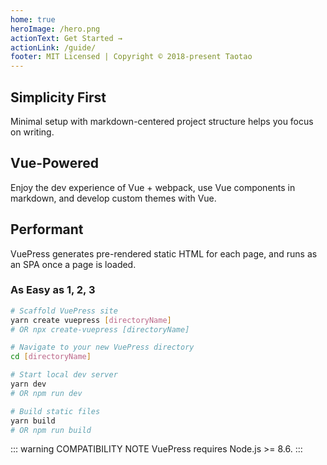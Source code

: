 ```yaml
---
home: true
heroImage: /hero.png
actionText: Get Started →
actionLink: /guide/
footer: MIT Licensed | Copyright © 2018-present Taotao
---
```


<div style="text-align: center">
  <Bit/>
</div>

<div class="features">
  <div class="feature">
    <h2>Simplicity First</h2>
    <p>Minimal setup with markdown-centered project structure helps you focus on writing.</p>
  </div>
  <div class="feature">
    <h2>Vue-Powered</h2>
    <p>Enjoy the dev experience of Vue + webpack, use Vue components in markdown, and develop custom themes with Vue.</p>
  </div>
  <div class="feature">
    <h2>Performant</h2>
    <p>VuePress generates pre-rendered static HTML for each page, and runs as an SPA once a page is loaded.</p>
  </div>
</div>

### As Easy as 1, 2, 3

``` bash
# Scaffold VuePress site
yarn create vuepress [directoryName]
# OR npx create-vuepress [directoryName]

# Navigate to your new VuePress directory
cd [directoryName]

# Start local dev server
yarn dev
# OR npm run dev

# Build static files
yarn build
# OR npm run build
```

::: warning COMPATIBILITY NOTE
VuePress requires Node.js >= 8.6.
:::
